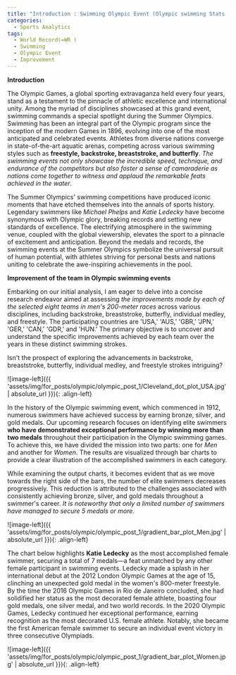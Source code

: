 ```yaml
---
title: "Introduction : Swimming Olympic Event (Olympic swimming Stats : Part 1)"
categories:
  - Sports Analytics
tags:
  - World Record(=WR )
  - Swimming 
  - Olympic Event
  - Improvement
---
```



**Introduction**

The Olympic Games, a global sporting extravaganza held every four years, stand as a testament to the pinnacle of athletic excellence and international unity. Among the myriad of disciplines showcased at this grand event, swimming commands a special spotlight during the Summer Olympics. Swimming has been an integral part of the Olympic program since the inception of the modern Games in 1896, evolving into one of the most anticipated and celebrated events. Athletes from diverse nations converge in state-of-the-art aquatic arenas, competing across various swimming styles such as **freestyle, backstroke, breaststroke, and butterfly**. *The swimming events not only showcase the incredible speed, technique, and endurance of the competitors but also foster a sense of camaraderie as nations come together to witness and applaud the remarkable feats achieved in the water*.

The Summer Olympics' swimming competitions have produced iconic moments that have etched themselves into the annals of sports history. Legendary swimmers like *Michael Phelps* and *Katie Ledecky* have become synonymous with Olympic glory, breaking records and setting new standards of excellence. The electrifying atmosphere in the swimming venue, coupled with the global viewership, elevates the sport to a pinnacle of excitement and anticipation. Beyond the medals and records, the swimming events at the Summer Olympics symbolize the universal pursuit of human potential, with athletes striving for personal bests and nations uniting to celebrate the awe-inspiring achievements in the pool.

**Improvement of the team in Olympic swimming events**


Embarking on our initial analysis, I am eager to delve into a concise research endeavor aimed at assessing *the improvements made by each of the selected eight teams in men's 200-meter races* across various disciplines, including backstroke, breaststroke, butterfly, individual medley, and freestyle. The participating countries are 'USA,' 'AUS,' 'GBR,' 'JPN,' 'GER,' 'CAN,' 'GDR,' and 'HUN.' The primary objective is to uncover and understand the specific improvements achieved by each team over the years in these distinct swimming strokes. 

Isn't the prospect of exploring the advancements in backstroke, breaststroke, butterfly, individual medley, and freestyle strokes intriguing?




![image-left]({{ 'assets/img/for_posts/olympic/olympic_post_1/Cleveland_dot_plot_USA.jpg' | absolute_url }}){: .align-left} 





In the history of the Olympic swimming event, which commenced in 1912, numerous swimmers have achieved success by earning bronze, silver, and gold medals. Our upcoming research focuses on identifying elite swimmers **who have demonstrated exceptional performance by winning more than two medals** throughout their participation in the Olympic swimming games. To achieve this, we have divided the mission into two parts: one for *Men* and another for *Women*. The results are visualized through bar charts to provide a clear illustration of the accomplished swimmers in each category.

While examining the output charts, it becomes evident that as we move towards the right side of the bars, the number of elite swimmers decreases progressively. This reduction is attributed to the challenges associated with consistently achieving bronze, silver, and gold medals throughout a swimmer's career. *It is noteworthy that only a limited number of swimmers have managed to secure 5 medals or more.*


![image-left]({{ 'assets/img/for_posts/olympic/olympic_post_1/gradient_bar_plot_Men.jpg' | absolute_url }}){: .align-left} 

The chart below highlights **Katie Ledecky** as the most accomplished female swimmer, securing a total of 7 medals—a feat unmatched by any other female participant in swimming events. Ledecky made a splash in her international debut at the 2012 London Olympic Games at the age of 15, clinching an unexpected gold medal in the women's 800-meter freestyle. By the time the 2016 Olympic Games in Rio de Janeiro concluded, she had solidified her status as the most decorated female athlete, boasting four gold medals, one silver medal, and two world records. In the 2020 Olympic Games, Ledecky continued her exceptional performance, earning recognition as the most decorated U.S. female athlete. Notably, she became the first American female swimmer to secure an individual event victory in three consecutive Olympiads.

![image-left]({{ 'assets/img/for_posts/olympic/olympic_post_1/gradient_bar_plot_Women.jpg' | absolute_url }}){: .align-left} 